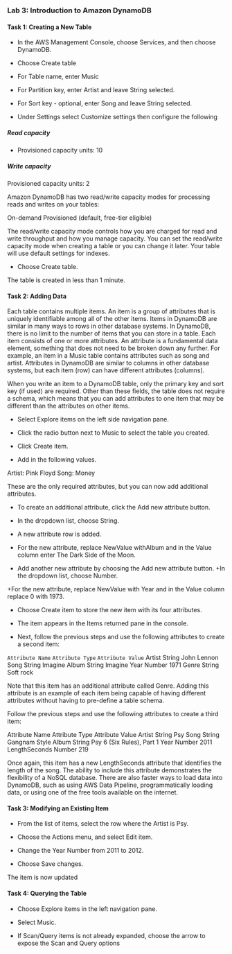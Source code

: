 ### Lab 3: Introduction to Amazon DynamoDB

####    Task 1: Creating a New Table
+   In the AWS Management Console, choose Services, and then choose DynamoDB.

+   Choose Create table

+   For Table name, enter Music

+   For Partition key, enter Artist and leave String selected.
+   For Sort key - optional, enter Song and leave String selected.

+   Under Settings select Customize settings then configure the following

#####   Read capacity
+   Provisioned capacity units: 10

#####   Write capacity
Provisioned capacity units: 2

 Amazon DynamoDB has two read/write capacity modes for processing reads and writes on your tables:

On-demand
Provisioned (default, free-tier eligible)

The read/write capacity mode controls how you are charged for read and write throughput and how you manage capacity. You can set the read/write capacity mode when creating a table or you can change it later.
Your table will use default settings for indexes.

+   Choose Create table.

The table is created in less than 1 minute.

####    Task 2: Adding Data
Each table contains multiple items. An item is a group of attributes that is uniquely identifiable among all of the other items. Items in DynamoDB are similar in many ways to rows in other database systems. In DynamoDB, there is no limit to the number of items that you can store in a table.
Each item consists of one or more attributes. An attribute is a fundamental data element, something that does not need to be broken down any further. For example, an item in a Music table contains attributes such as song and artist. Attributes in DynamoDB are similar to columns in other database systems, but each item (row) can have different attributes (columns).

When you write an item to a DynamoDB table, only the primary key and sort key (if used) are required.  Other than these fields, the table does not require a schema, which means that you can add attributes to one item that may be different than the attributes on other items.
+   Select Explore items on the left side navigation pane.

+   Click the radio button next to Music to select the table you created.

+   Click Create item.

+   Add in the following values.

Artist: Pink Floyd
Song: Money

These are the only required attributes, but you can now add additional attributes.
+   To create an additional attribute, click the Add new attribute button.

+   In the dropdown list, choose String.

+   A new attribute row is added.

+   For the new attribute, replace NewValue withAlbum and in the Value column enter The Dark Side of the Moon.

+   Add another new attribute by choosing the Add new attribute button.
+In the dropdown list, choose Number.

+For the new attribute, replace NewValue with Year and in the Value column replace 0 with 1973.
+   Choose Create item to store the new item with its four attributes.


+   The item appears in the Items returned pane in the console.
+   Next, follow the previous steps and use the following attributes to create a second item:

`Attribute Name`	`Attribute Type`	`Attribute Value`
Artist	              String	          John Lennon
Song	              String	          Imagine
Album	              String	          Imagine
Year	              Number	          1971
Genre	              String	          Soft rock

Note that this item has an additional attribute called Genre. Adding this attribute is an example of each item being capable of having different attributes without having to pre-define a table schema.

Follow the previous steps and use the following attributes to create a third item:

Attribute Name	Attribute Type	Attribute Value
Artist             String	       Psy
Song	           String	       Gangnam Style
Album	           String	       Psy 6 (Six Rules), Part 1
Year	           Number	        2011
LengthSeconds	   Number	        219


Once again, this item has a new LengthSeconds attribute that identifies the length of the song. The ability to include this attribute demonstrates the flexibility of a NoSQL database.
There are also faster ways to load data into DynamoDB, such as using AWS Data Pipeline, programmatically loading data, or using one of the free tools available on the internet.

####    Task 3: Modifying an Existing Item
+   From the list of items, select the row where the Artist is Psy.

+   Choose the Actions menu, and select Edit item.

+   Change the Year Number from 2011 to 2012.
+   Choose Save changes.

The item is now updated

####    Task 4: Querying the Table
+   Choose Explore items in the left navigation pane.

+   Select Music.

+   If Scan/Query items is not already expanded, choose the arrow  to expose the Scan and Query options


